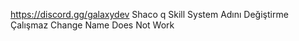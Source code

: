 https://discord.gg/galaxydev
Shaco q Skill System
Adını Değiştirme Çalışmaz
Change Name Does Not Work